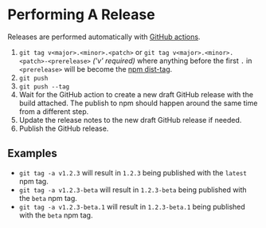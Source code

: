 # Performing A Release

Releases are performed automatically with [GitHub actions](https://github.com/video-dev/hls.js/actions?query=workflow%3ABuild+branch%3Amaster).

1. `git tag v<major>.<minor>.<patch>` or `git tag v<major>.<minor>.<patch>-<prerelease>` _('v' required)_ where anything before the first `.` in `<prerelease>` will be become the [npm dist-tag](https://docs.npmjs.com/cli/dist-tag).
1. `git push`
1. `git push --tag`
1. Wait for the GitHub action to create a new draft GitHub release with the build attached. The publish to npm should happen around the same time from a different step.
1. Update the release notes to the new draft GitHub release if needed.
1. Publish the GitHub release.

## Examples

- `git tag -a v1.2.3` will result in `1.2.3` being published with the `latest` npm tag.
- `git tag -a v1.2.3-beta` will result in `1.2.3-beta` being published with the `beta` npm tag.
- `git tag -a v1.2.3-beta.1` will result in `1.2.3-beta.1` being published with the `beta` npm tag.
